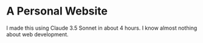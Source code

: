 # A Personal Website

I made this using Claude 3.5 Sonnet in about 4 hours. I know almost nothing about web development. 